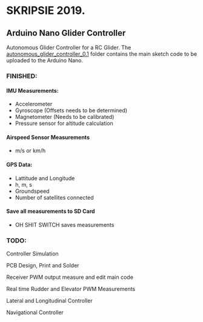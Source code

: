 
# SKRIPSIE 2019. 
## Arduino Nano Glider Controller
Autonomous Glider Controller for a RC Glider. The [autonomous_glider_controller_0.1](autonomous_glider_controller_0.1) folder contains the main sketch code to be uploaded to the Arduino Nano.

### FINISHED:
#### IMU Measurements:
- Accelerometer
- Gyroscope    (Offsets needs to be determined)
- Magnetometer (Needs to be calibrated)
- Pressure sensor for altitude calculation

#### Airspeed Sensor Measurements
- m/s or km/h 

#### GPS Data:
- Lattitude and Longitude
- h, m, s
- Groundspeed
- Number of satellites connected

#### Save all measurements to SD Card
- OH SHIT SWITCH saves measurements


### TODO:

Controller Simulation

PCB Design, Print and Solder

Receiver PWM output measure and edit main code

Real time Rudder and Elevator PWM Measurements 

Lateral and Longitudinal Controller 

Navigational Controller

